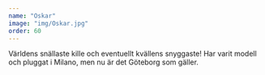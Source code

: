 ```yaml
---
name: "Oskar"
image: "img/Oskar.jpg"
order: 60
---
```

Världens snällaste kille och eventuellt kvällens snyggaste! Har varit modell och pluggat i Milano, men nu är det Göteborg som gäller.
